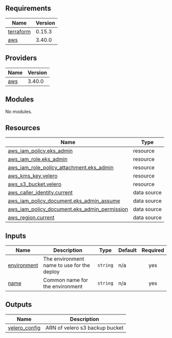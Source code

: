 ## Requirements

| Name | Version |
|------|---------|
| <a name="requirement_terraform"></a> [terraform](#requirement\_terraform) | 0.15.3 |
| <a name="requirement_aws"></a> [aws](#requirement\_aws) | 3.40.0 |

## Providers

| Name | Version |
|------|---------|
| <a name="provider_aws"></a> [aws](#provider\_aws) | 3.40.0 |

## Modules

No modules.

## Resources

| Name | Type |
|------|------|
| [aws_iam_policy.eks_admin](https://registry.terraform.io/providers/hashicorp/aws/3.40.0/docs/resources/iam_policy) | resource |
| [aws_iam_role.eks_admin](https://registry.terraform.io/providers/hashicorp/aws/3.40.0/docs/resources/iam_role) | resource |
| [aws_iam_role_policy_attachment.eks_admin](https://registry.terraform.io/providers/hashicorp/aws/3.40.0/docs/resources/iam_role_policy_attachment) | resource |
| [aws_kms_key.velero](https://registry.terraform.io/providers/hashicorp/aws/3.40.0/docs/resources/kms_key) | resource |
| [aws_s3_bucket.velero](https://registry.terraform.io/providers/hashicorp/aws/3.40.0/docs/resources/s3_bucket) | resource |
| [aws_caller_identity.current](https://registry.terraform.io/providers/hashicorp/aws/3.40.0/docs/data-sources/caller_identity) | data source |
| [aws_iam_policy_document.eks_admin_assume](https://registry.terraform.io/providers/hashicorp/aws/3.40.0/docs/data-sources/iam_policy_document) | data source |
| [aws_iam_policy_document.eks_admin_permission](https://registry.terraform.io/providers/hashicorp/aws/3.40.0/docs/data-sources/iam_policy_document) | data source |
| [aws_region.current](https://registry.terraform.io/providers/hashicorp/aws/3.40.0/docs/data-sources/region) | data source |

## Inputs

| Name | Description | Type | Default | Required |
|------|-------------|------|---------|:--------:|
| <a name="input_environment"></a> [environment](#input\_environment) | The environment name to use for the deploy | `string` | n/a | yes |
| <a name="input_name"></a> [name](#input\_name) | Common name for the environment | `string` | n/a | yes |

## Outputs

| Name | Description |
|------|-------------|
| <a name="output_velero_config"></a> [velero\_config](#output\_velero\_config) | ARN of velero s3 backup bucket |

